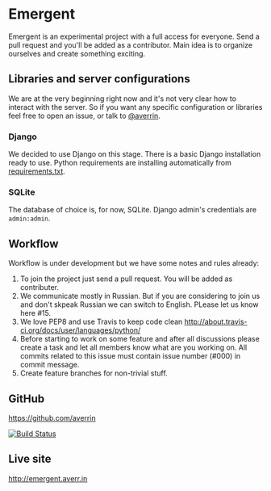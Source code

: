 Emergent
========
Emergent is an experimental project with a full access for everyone.
Send a pull request and you'll be added as a contributor.
Main idea is to organize ourselves and create something exciting.

## Libraries and server configurations
We are at the very beginning right now and it's not very clear how to interact with the server.
So if you want any specific configuration or libraries feel free to open an issue,
or talk to [@averrin](https://github.com/averrin).

### Django
We decided to use Django on this stage. There is a basic Django installation ready to use.
Python requirements are installing automatically from
[requirements.txt](https://github.com/averrin/emergent/blob/master/requirements.txt).

### SQLite
The database of choice is, for now, SQLite. Django admin's credentials are `admin:admin`.

## Workflow
Workflow is under development but we have some notes and rules already:

1. To join the project just send a pull request. You will be added as contributer.
2. We communicate mostly in Russian. But if you are considering to join us and don't skpeak Russian we can switch to English. PLease let us know here #15.
3. We love PEP8 and use Travis to keep code clean http://about.travis-ci.org/docs/user/languages/python/
4. Before starting to work on some feature and after all discussions please create a task and let all members know what are you working on. All commits related to this issue must contain issue number (#000) in commit message.
5. Create feature branches for non-trivial stuff.

## GitHub
https://github.com/averrin

[![Build Status](https://travis-ci.org/averrin/emergent.png)](https://travis-ci.org/averrin/emergent)

## Live site
http://emergent.averr.in
